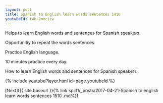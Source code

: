```yaml
---
layout: post
title: Spanish to English learn words sentences 1410 
youtubeId: t4b-2mmcicw
---
```

 
 
Helps to learn English words and sentences for Spanish speakers.

Opportunitiy to repeat the words sentences. 

Practice English language. 
 
10 minutes practice every day. 
 
How to learn English words and sentences for Spanish speakers 
 
{% include youtubePlayer.html id=page.youtubeId %}
 
 
[Next]({{ site.baseurl }}{% link  split1/_posts/2017-04-21-Spanish to english learn words sentences 1510 .md%})
 
